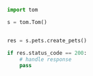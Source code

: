 <!-- Start SDK Example Usage -->
```python
import tom

s = tom.Tom()


res = s.pets.create_pets()

if res.status_code == 200:
    # handle response
    pass
```
<!-- End SDK Example Usage -->